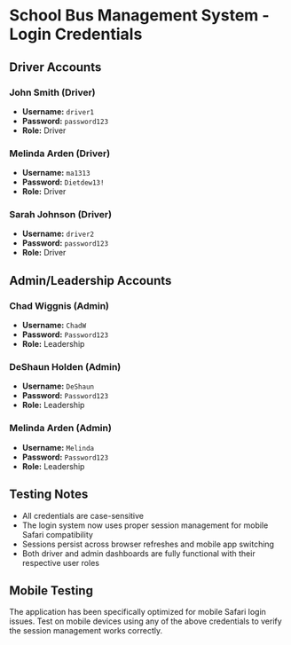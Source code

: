 # School Bus Management System - Login Credentials

## Driver Accounts

### John Smith (Driver)
- **Username:** `driver1`
- **Password:** `password123`
- **Role:** Driver

### Melinda Arden (Driver)
- **Username:** `ma1313`
- **Password:** `Dietdew13!`
- **Role:** Driver

### Sarah Johnson (Driver)
- **Username:** `driver2`
- **Password:** `password123`
- **Role:** Driver

## Admin/Leadership Accounts

### Chad Wiggnis (Admin)
- **Username:** `ChadW`
- **Password:** `Password123`
- **Role:** Leadership

### DeShaun Holden (Admin)
- **Username:** `DeShaun`
- **Password:** `Password123`
- **Role:** Leadership

### Melinda Arden (Admin)
- **Username:** `Melinda`
- **Password:** `Password123`
- **Role:** Leadership

## Testing Notes

- All credentials are case-sensitive
- The login system now uses proper session management for mobile Safari compatibility
- Sessions persist across browser refreshes and mobile app switching
- Both driver and admin dashboards are fully functional with their respective user roles

## Mobile Testing

The application has been specifically optimized for mobile Safari login issues. Test on mobile devices using any of the above credentials to verify the session management works correctly.
